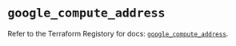 # `google_compute_address`

Refer to the Terraform Registory for docs: [`google_compute_address`](https://registry.terraform.io/providers/hashicorp/google/5.9.0/docs/resources/compute_address).
